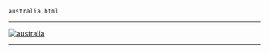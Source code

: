 
    australia.html
----------------------------------------------------------

[ ![australia](/wp-content/uploads/2011/10/australia.jpg)](/wp-content/uploads/2011/10/australia.jpg)




----------------------------------------------------------
